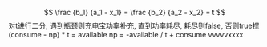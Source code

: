 $$ \frac {b_1} {a_1 - x_1} = \frac {b_2} {a_2 - x_2} = t $$
对t进行二分, 遇到瓶颈则充电宝功率补充, 直到功率耗尽, 耗尽则false, 否则true捏
(consume - np) * t = available
np = -available / t + consume
vvvvvxxxx